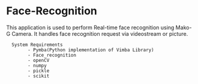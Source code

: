 # Face-Recognition

This application is used to perform Real-time face recognition using Mako-G Camera. It handles face recognition request via videostream or picture.

      System Requirements
  			- Pymba(Python implementation of Vimba Library)
			- Face_recognition
			- openCV
			- numpy
			- pickle
			- scikit
			
	
          
